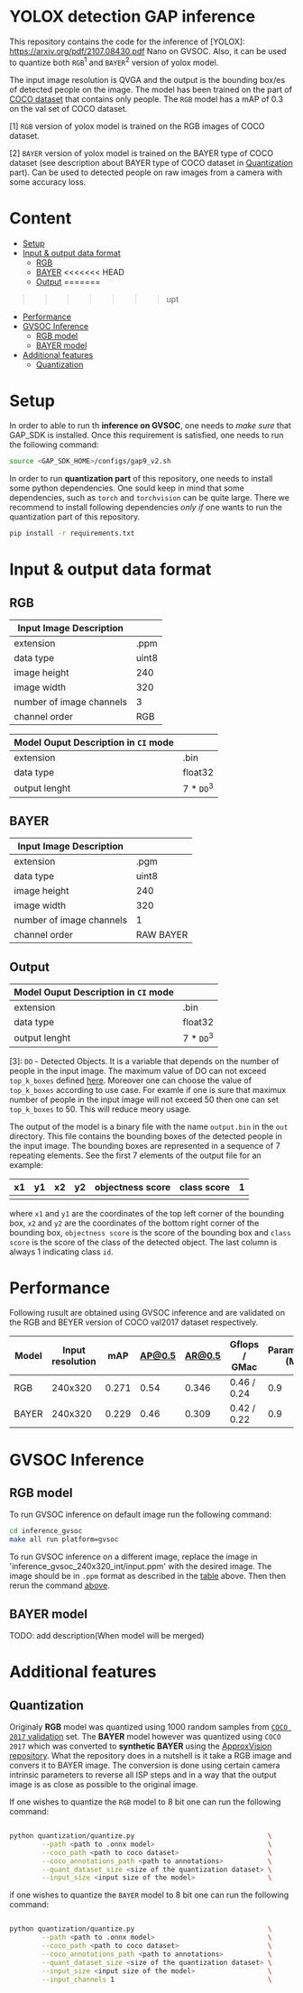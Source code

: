 # YOLOX detection GAP inference

This repository contains the code for the inference of [YOLOX]: https://arxiv.org/pdf/2107.08430.pdf Nano on GVSOC.
Also, it can be used to quantize both `RGB`<sup>1</sup> and `BAYER`<sup>2</sup> version of yolox model.


The input image resolution is QVGA and the output is the bounding box/es of detected people on the image. The model has been trained on the part of [COCO dataset](https://cocodataset.org/#home) that contains only people. The `RGB` model has a mAP of 0.3 on the val set of COCO dataset. 

[1] `RGB` version of yolox model is trained on the RGB images of COCO dataset.  


[2] `BAYER` version of yolox model is trained on the BAYER type of COCO dataset (see description about BAYER type of COCO dataset in [Quantization](###Quantization) part). Can be used to detected people on raw images from a camera with some accuracy loss.

# Content 
 <!-- * [Requirements](#requirements) -->
 * [Setup](#setup)
 * [Input & output data format](#input-&-output-data-format)
   * [RGB](#rgb)
   * [BAYER](#bayer)
<<<<<<< HEAD
   * [Output](#output)
=======
>>>>>>> upt
 * [Performance](#performance)
 * [GVSOC Inference](#gvsoc-Inference)
   * [RGB model](#rgb-model)
   * [BAYER model](#model-model)
 * [Additional features](#additional-features)
   * [Quantization](#quantization)

# Setup


In order to able to run th **inference on GVSOC**, one needs to *make sure* that GAP_SDK is installed. Once this requirement is satisfied, one needs to run the following command: 

```bash
source <GAP_SDK_HOME>/configs/gap9_v2.sh
```

In order to run **quantization part** of this repository, one needs to install some python dependencies. One sould keep in mind that some dependencies, such as `torch` and `torchvision` can be quite large. There we recommend to install following dependencies *only if* one wants to run the quantization part of this repository. 

```bash
pip install -r requirements.txt
```

# Input & output data format

## RGB 
<!-- See the `audio` folder with examples of input data. -->

| Input Image Description   |          |
|---------------------------|----------|
| extension                 | .ppm     |
| data type                 | uint8    |
| image height              | 240      |
| image width               | 320      |
| number of image channels  | 3        |
| channel order             | RGB      |

| Model Ouput Description in `CI` mode |              |          
|---------------------------|-----------------------|
| extension                 | .bin                  |
| data type                 | float32               |
| output lenght             | 7 * `DO`<sup>3</sup>    |


## BAYER 

| Input Image Description   |          |
|---------------------------|----------|
| extension                 | .pgm     |
| data type                 | uint8    |
| image height              | 240      |
| image width               | 320      |
| number of image channels  | 1        |
| channel order             | RAW BAYER|

## Output

| Model Ouput Description in `CI` mode |              |          
|---------------------------|-----------------------|
| extension                 | .bin                  |
| data type                 | float32               |
| output lenght             | 7 * `DO`<sup>3</sup>    |

[3]: `DO` - Detected Objects. It is a variable that depends on the number of people in the input image. The maximum value of DO can not exceed `top_k_boxes` defined [here](./inference_gvsoc_240x320_int/main.h). Moreover one can choose the value of `top_k_boxes` according to use case. For examle if one is sure that maximux number of people in the input image will not exceed 50 then one can set `top_k_boxes` to 50. This will reduce meory usage.

The output of the model is a binary file with the name `output.bin` in the `out` directory. This file contains the bounding boxes of the detected people in the input image. The bounding boxes are represented in a sequence of 7 repeating elements. See the first 7 elements of the output file for an example:

| x1 | y1 | x2 | y2 | objectness score | class score | 1 |
|----|----|----|----|------------------|-------------|---|
|    |    |    |    |                  |             |   |

where `x1` and `y1` are the coordinates of the top left corner of the bounding box, `x2` and `y2` are the coordinates of the bottom right corner of the bounding box, `objectness score` is the score of the bounding box and `class score` is the score of the class of the detected object. The last column is always 1 indicating class `id`.



# Performance 


Following rusult are obtained using GVSOC inference and are validated on the RGB and BEYER version of COCO val2017 dataset respectively. 

| Model | Input resolution | mAP | AP@0.5 | AR@0.5| Gflops / GMac | Parameters (M) | Size (MB) |
|-------|------------------|-----|--------|-------|---------------|----------------|-----------|
| RGB   | 240x320          | 0.271 | 0.54 | 0.346 | 0.46 / 0.24   | 0.9            | 3,5       |
| BAYER | 240x320          | 0.229 | 0.46 | 0.309 | 0.42 / 0.22   | 0.9            | 3,5       |



# GVSOC Inference

## RGB model
To run GVSOC inference on default image run the following command:

```bash
cd inference_gvsoc
make all run platform=gvsoc
```

To run GVSOC inference on a different image, replace the image in 'inference_gvsoc_240x320_int/input.ppm' with the desired image. The image should be in `.ppm` format as described in the [table](#input-output-data-format) above. Then then rerun the command [above](#gvsoc-inference). 

## BAYER model

TODO: add description(When model will be merged)



# Additional features

## Quantization

Originaly **RGB** model was quantized using 1000 random samples from [`COCO 2017` validation](http://images.cocodataset.org/zips/val2017.zip) set. The **BAYER** model however was quantized using `COCO 2017` which was converted to **synthetic BAYER** using the [ApproxVision repository](https://github.com/cucapra/approx-vision). What the repository does in a nutshell is it take a RGB image and convers it to BAYER image. The conversion is done using certain camera intrinsic parameters to reverse all ISP steps and in a way that the output image is as close as possible to the original image.

If one wishes to quantize the `RGB` model to 8 bit one can run the following command:

```bash

python quantization/quantize.py                                 \
        --path <path to .onnx model>                            \
        --coco_path <path to coco dataset>                      \
        --coco_annotations_path <path to annotations>           \
        --quant_dataset_size <size of the quantization dataset> \
        --input_size <input size of the model>                  \

```

if one wishes to quantize the `BAYER` model to 8 bit one can run the following command:

```bash

python quantization/quantize.py                                 \
        --path <path to .onnx model>                            \
        --coco_path <path to coco dataset>                      \
        --coco_annotations_path <path to annotations>           \
        --quant_dataset_size <size of the quantization dataset> \
        --input_size <input size of the model>                  \
        --input_channels 1                                      \

```




